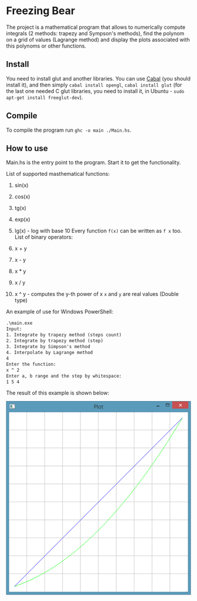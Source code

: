 # Freezing Bear

The project is a mathematical program that allows to numerically compute integrals (2 methods: trapezy and Sympson's methods), find the polynom on a grid of values (Lagrange method) and display the plots associated with this polynoms or other functions.

## Install
You need to install glut and another libraries. You can use [Cabal](https://wiki.haskell.org/Cabal-Install) (you should install it), and then simply ```cabal install opengl```, ```cabal install glut``` (for the last one needed C glut libraries, you need to install it, in Ubuntu - ```sudo apt-get install freeglut-dev```).

## Compile
To compile the program run ```ghc -o main ./Main.hs```.

## How to use
Main.hs is the entry point to the program. Start it to get the functionality.

List of supported masthematical functions:

1. sin(x)
1. cos(x)
1. tg(x)
1. exp(x)
1. lg(x) - log with base 10
Every function `f(x)` can be written as `f x` too.
List of binary operators:

1. x + y
1. x - y
1. x * y
1. x / y
1. x ^ y - computes the y-th power of x
`x` and `y` are real values (Double type)

An example of use for Windows PowerShell:
```
.\main.exe
Input:
1. Integrate by trapezy method (steps count)
2. Integrate by trapezy method (step)
3. Integrate by Simpson's method
4. Interpolate by Lagrange method
4
Enter the function:
x ^ 2
Enter a, b range and the step by whitespace:
1 5 4
```

The result of this example is shown below:

![Result plot](/Results/xpower(2)_1_5_4.png "Result plot")
